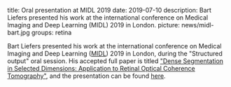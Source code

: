 title: Oral presentation at MIDL 2019
date: 2019-07-10
description: Bart Liefers presented his work at the international conference on Medical Imaging and Deep Learning (MIDL) 2019 in London.
picture: news/midl-bart.jpg
groups: retina


Bart Liefers presented his work at the international conference on Medical Imaging and Deep Learning (<a href="https://2019.midl.io/">MIDL</a>) 2019 in London, during the "Structured output" oral session. His accepted full paper is titled <a href="http://proceedings.mlr.press/v102/liefers19a.html">"Dense Segmentation in Selected Dimensions: Application to Retinal Optical Coherence Tomography"</a>, and the presentation can be found <a href="https://www.youtube.com/watch?v=8iMSM8ijk7A">here</a>.
